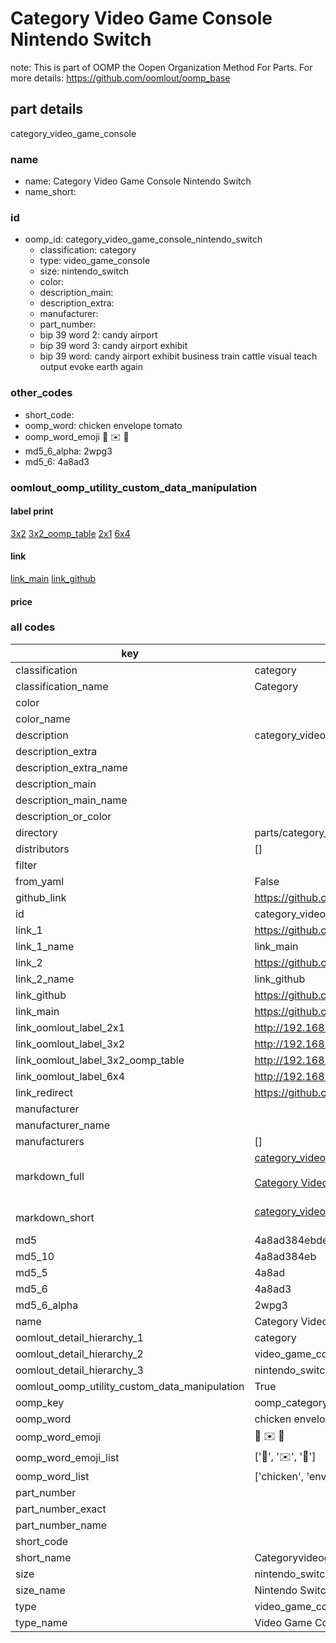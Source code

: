 # Category Video Game Console Nintendo Switch  

note: This is part of OOMP the Oopen Organization Method For Parts. For more details: https://github.com/oomlout/oomp_base

##  part details
  



category_video_game_console



### name
* name: Category Video Game Console Nintendo Switch
* name_short: 
### id
* oomp_id: category_video_game_console_nintendo_switch
  * classification: category
  * type: video_game_console
  * size: nintendo_switch
  * color: 
  * description_main: 
  * description_extra: 
  * manufacturer: 
  * part_number: 
  * bip 39 word 2: candy airport
  * bip 39 word 3: candy airport exhibit
  * bip 39 word: candy airport exhibit business train cattle visual teach output evoke earth again

### other_codes
* short_code: 
* oomp_word: chicken envelope tomato
* oomp_word_emoji :chicken: :envelope: :tomato:
* md5_6_alpha: 2wpg3
* md5_6: 4a8ad3






### oomlout_oomp_utility_custom_data_manipulation
#### label print
[3x2](http://192.168.1.245:1112/?label=oomp%202wpg3)
[3x2_oomp_table](http://192.168.1.108:1112/?label=oomp%202wpg3)
[2x1](http://192.168.1.242:1112/?label=oomp%202wpg3)
[6x4](http://192.168.1.55:1112/?label=oomp%202wpg3)    

#### link

[link_main](https://github.com/oomlout/oomlout_oomp_version_1_messy/tree/main/parts/category_video_game_console_nintendo_switch) [link_github](https://github.com/oomlout/oomlout_oomp_version_1_messy/tree/main/parts/category_video_game_console_nintendo_switch)                             

#### price







### all codes 
| key | value |  
| --- | --- |  
| classification | category |  
| classification_name | Category |  
| color |  |  
| color_name |  |  
| description | category_video_game_console |  
| description_extra |  |  
| description_extra_name |  |  
| description_main |  |  
| description_main_name |  |  
| description_or_color |   |  
| directory | parts/category_video_game_console_nintendo_switch |  
| distributors | [] |  
| filter |  |  
| from_yaml | False |  
| github_link | https://github.com/oomlout/oomlout_oomp_part_src/tree/main/parts/category_video_game_console_nintendo_switch |  
| id | category_video_game_console_nintendo_switch |  
| link_1 | https://github.com/oomlout/oomlout_oomp_version_1_messy/tree/main/parts/category_video_game_console_nintendo_switch |  
| link_1_name | link_main |  
| link_2 | https://github.com/oomlout/oomlout_oomp_version_1_messy/tree/main/parts/category_video_game_console_nintendo_switch |  
| link_2_name | link_github |  
| link_github | https://github.com/oomlout/oomlout_oomp_version_1_messy/tree/main/parts/category_video_game_console_nintendo_switch |  
| link_main | https://github.com/oomlout/oomlout_oomp_version_1_messy/tree/main/parts/category_video_game_console_nintendo_switch |  
| link_oomlout_label_2x1 | http://192.168.1.242:1112/?label=oomp%202wpg3 |  
| link_oomlout_label_3x2 | http://192.168.1.245:1112/?label=oomp%202wpg3 |  
| link_oomlout_label_3x2_oomp_table | http://192.168.1.108:1112/?label=oomp%202wpg3 |  
| link_oomlout_label_6x4 | http://192.168.1.55:1112/?label=oomp%202wpg3 |  
| link_redirect | https://github.com/oomlout/oomlout_oomp_version_1_messy/tree/main/parts/category_video_game_console_nintendo_switch |  
| manufacturer |  |  
| manufacturer_name |  |  
| manufacturers | [] |  
| markdown_full | [category_video_game_console_nintendo_switch](none)<br>[](none)<br>[Category Video Game Console Nintendo Switch](none)<br><br> |  
| markdown_short | [category_video_game_console_nintendo_switch](none)<br><br> |  
| md5 | 4a8ad384ebde9e9c917381f09f01610a |  
| md5_10 | 4a8ad384eb |  
| md5_5 | 4a8ad |  
| md5_6 | 4a8ad3 |  
| md5_6_alpha | 2wpg3 |  
| name | Category Video Game Console Nintendo Switch |  
| oomlout_detail_hierarchy_1 | category |  
| oomlout_detail_hierarchy_2 | video_game_console |  
| oomlout_detail_hierarchy_3 | nintendo_switch |  
| oomlout_oomp_utility_custom_data_manipulation | True |  
| oomp_key | oomp_category_video_game_console_nintendo_switch |  
| oomp_word | chicken envelope tomato |  
| oomp_word_emoji | :chicken: :envelope: :tomato: |  
| oomp_word_emoji_list | [':chicken:', ':envelope:', ':tomato:'] |  
| oomp_word_list | ['chicken', 'envelope', 'tomato'] |  
| part_number |  |  
| part_number_exact |  |  
| part_number_name |  |  
| short_code |  |  
| short_name | Categoryvideogameconsole |  
| size | nintendo_switch |  
| size_name | Nintendo Switch |  
| type | video_game_console |  
| type_name | Video Game Console |  
